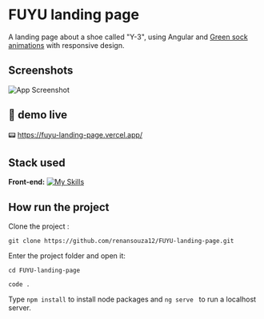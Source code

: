 # FUYU landing page 

A landing page about a shoe called "Y-3", using Angular and <a href="https://gsap.com/">Green sock animations</a> with responsive design.
## Screenshots

![App Screenshot](https://i.ibb.co/9hNb1qp/localhost-4200.png)


## 🔗 demo live
📟 https://fuyu-landing-page.vercel.app/


## Stack used

**Front-end:** [![My Skills](https://skillicons.dev/icons?i=angular,scss,typescript)](https://skillicons.dev)




## How run the project

Clone the project :

```
git clone https://github.com/renansouza12/FUYU-landing-page.git

```
Enter the project folder and open it:
```
cd FUYU-landing-page

code .
```
Type ```npm install``` to install node packages and ```ng serve ``` to run a localhost server.







